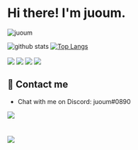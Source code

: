 # Hi there! I'm juoum.

<p align="left"> <img src="https://komarev.com/ghpvc/?username=itsjuoum" alt="juoum" /> </p>

![github stats](https://github-readme-stats.vercel.app/api?username=itsjuoum&show_icons=true&theme=dark)
[![Top Langs](https://github-readme-stats.vercel.app/api/top-langs/?username=itsjuoum&layout=compact&theme=dark)](https://github.com/anuraghazra/github-readme-stats)
<br>
<br>
<img src="https://img.shields.io/badge/HTML5-E34F26?style=for-the-badge&logo=html5&logoColor=white">
<img src="https://img.shields.io/badge/CSS3-1572B6?style=for-the-badge&logo=css3&logoColor=white">
<img src="https://img.shields.io/badge/JavaScript-F7DF1E?style=for-the-badge&logo=javascript&logoColor=black">
<img src="https://img.shields.io/badge/Node.js-43853D?style=for-the-badge&logo=node.js&logoColor=white">

## 📨 Contact me

- Chat with me on Discord: juoum#0890

<a href="https://stackoverflow.com/users/15763590/juoum" target="_blank"><img src="https://img.shields.io/badge/Stack_Overflow-FE7A16?style=for-the-badge&logo=stack-overflow&logoColor=white" target="_blank"></a>
#

<a href="https://www.buymeacoffee.com/juoum" target="_blank"><img src="https://img.buymeacoffee.com/button-api/?text=Buy me a coffee&emoji=&slug=juoum&button_colour=FF5F5F&font_colour=ffffff&font_family=Poppins&outline_colour=000000&coffee_colour=FFDD00" /></a>
